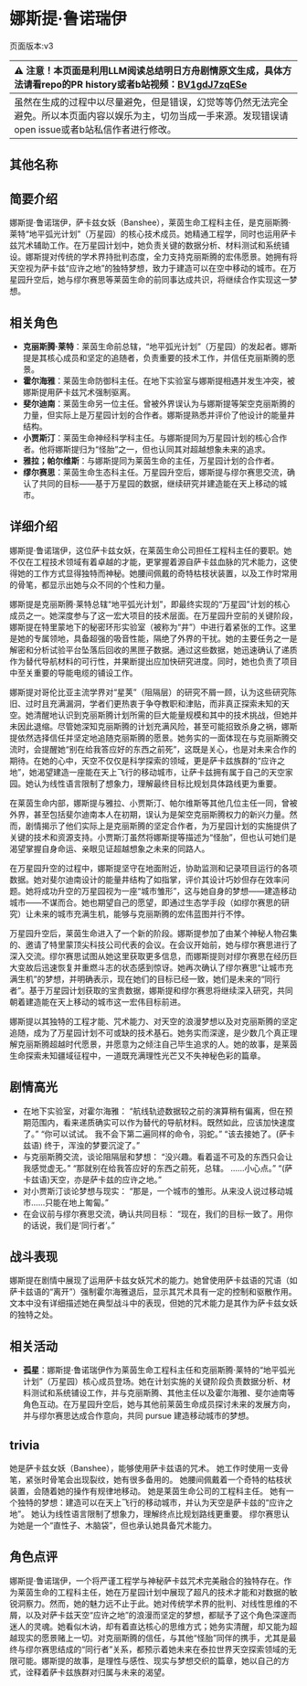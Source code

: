 # 娜斯提·鲁诺瑞伊
页面版本:v3
 

| :warning: 注意！本页面是利用LLM阅读总结明日方舟剧情原文生成，具体方法请看repo的PR history或者b站视频：[BV1gdJ7zqESe](https://www.bilibili.com/video/BV1gdJ7zqESe/)         |
|:----------------------------|
| 虽然在生成的过程中以尽量避免，但是错误，幻觉等等仍然无法完全避免。所以本页面内容以娱乐为主，切勿当成一手来源。发现错误请open issue或者b站私信作者进行修改。|



## 其他名称

## 简要介绍
娜斯提·鲁诺瑞伊，萨卡兹女妖（Banshee），莱茵生命工程科主任，是克丽斯腾·莱特“地平弧光计划”（万星园）的核心技术成员。她精通工程学，同时也运用萨卡兹咒术辅助工作。在万星园计划中，她负责关键的数据分析、材料测试和系统铺设。娜斯提对传统的学术界持批判态度，全力支持克丽斯腾的宏伟愿景。她拥有将天空视为萨卡兹“应许之地”的独特梦想，致力于建造可以在空中移动的城市。在万星园升空后，她与缪尔赛思等莱茵生命的前同事达成共识，将继续合作实现这一梦想。
## 相关角色
-   **克丽斯腾·莱特**：莱茵生命前总辖，“地平弧光计划”（万星园）的发起者。娜斯提是其核心成员和坚定的追随者，负责重要的技术工作，并信任克丽斯腾的愿景。
-   **霍尔海雅**：莱茵生命防御科主任。在地下实验室与娜斯提相遇并发生冲突，被娜斯提用萨卡兹咒术强制驱离。
-   **斐尔迪南**：莱茵生命另一位主任。曾被外界误认为与娜斯提等架空克丽斯腾的力量，但实际上是万星园计划的合作者。娜斯提熟悉并评价了他设计的能量井结构。
-   **小贾斯汀**：莱茵生命神经科学科主任。与娜斯提同为万星园计划的核心合作者。他将娜斯提归为“怪胎”之一，但也认同其对超越想象未来的追求。
-   **雅拉；帕尔维斯**：与娜斯提同为莱茵生命的主任，万星园计划的合作者。
-   **缪尔赛思**：莱茵生命生态科主任。万星园升空后，娜斯提与缪尔赛思交流，确认了共同的目标——基于万星园的数据，继续研究并建造能在天上移动的城市。
## 详细介绍
娜斯提·鲁诺瑞伊，这位萨卡兹女妖，在莱茵生命公司担任工程科主任的要职。她不仅在工程技术领域有着卓越的才能，更掌握着源自萨卡兹血脉的咒术能力，这使得她的工作方式显得独特而神秘。她腰间佩戴的奇特枯枝状装置，以及工作时常用的骨笔，都显示出她与众不同的个性和力量。

娜斯提是克丽斯腾·莱特总辖“地平弧光计划”，即最终实现的“万星园”计划的核心成员之一。她深度参与了这一宏大项目的技术层面。在万星园升空前的关键阶段，娜斯提在特里蒙地下的秘密环形实验室（被称为“井”）中进行着紧张的工作。这里是她的专属领地，具备超强的吸音性能，隔绝了外界的干扰。她的主要任务之一是解密和分析试验平台坠落后回收的黑匣子数据。通过这些数据，她迅速确认了递质作为替代导航材料的可行性，并果断提出应加快研究进度。同时，她也负责了项目中至关重要的导能电缆的铺设工作。

娜斯提对哥伦比亚主流学界对“星荚”（阻隔层）的研究不屑一顾，认为这些研究陈旧、过时且充满漏洞，学者们更热衷于争夺教职和津贴，而非真正探索未知的天空。她清醒地认识到克丽斯腾计划所需的巨大能量规模和其中的技术挑战，但她并未因此退缩。尽管她深知克丽斯腾的计划充满风险，甚至可能招致杀身之祸，娜斯提依然选择信任并坚定地追随克丽斯腾的愿景。她务实的一面体现在与克丽斯腾交流时，会提醒她“别在给我答应好的东西之前死”，这既是关心，也是对未来合作的期待。在她的心中，天空不仅仅是科学探索的领域，更是萨卡兹族群的“应许之地”，她渴望建造一座能在天上飞行的移动城市，让萨卡兹拥有属于自己的天空家园。她认为线性语言限制了想象力，理解最终目标比规划具体路线更为重要。

在莱茵生命内部，娜斯提与雅拉、小贾斯汀、帕尔维斯等其他几位主任一同，曾被外界，甚至包括斐尔迪南本人在初期，误认为是架空克丽斯腾权力的新兴力量。然而，剧情揭示了他们实际上是克丽斯腾的坚定合作者，为万星园计划的实施提供了关键的技术和资源支持。小贾斯汀虽然将娜斯提等描述为“怪胎”，但也认可她们是渴望掌握自身命运、亲眼见证超越想象之未来的同路人。

在万星园升空的过程中，娜斯提坚守在地面附近，协助监测和记录项目运行的各项数据。她对斐尔迪南设计的能量井结构了如指掌，评价其设计巧妙但存在效率问题。她将成功升空的万星园视为一座“城市雏形”，这与她自身的梦想——建造移动城市——不谋而合。她也期望自己的愿望，即通过生态学手段（如缪尔赛思的研究）让未来的城市充满生机，能够与克丽斯腾的宏伟蓝图并行不悖。

万星园升空后，莱茵生命进入了一个新的阶段。娜斯提参加了由某个神秘人物召集的、邀请了特里蒙顶尖科技公司代表的会议。在会议开始前，她与缪尔赛思进行了深入交流。缪尔赛思试图从她这里获取更多信息，而娜斯提则对缪尔赛思在经历巨大变故后迅速恢复并重燃斗志的状态感到惊讶。她再次确认了缪尔赛思“让城市充满生机”的梦想，并明确表示，现在她们的目标已经一致，她们是未来的“同行者”。基于万星园计划获取的宝贵数据，娜斯提和缪尔赛思将继续深入研究，共同朝着建造能在天上移动的城市这一宏伟目标前进。

娜斯提以其独特的工程才能、咒术能力、对天空的浪漫梦想以及对克丽斯腾的坚定追随，成为了万星园计划不可或缺的技术基石。她务实而深邃，是少数几个真正理解克丽斯腾超越时代愿景，并愿意为之倾注自己毕生追求的人。她的故事，是莱茵生命探索未知疆域征程中，一道既充满理性光芒又不失神秘色彩的篇章。
## 剧情高光
- 在地下实验室，对霍尔海雅：
  “航线轨迹数据较之前的演算稍有偏离，但在预期范围内，看来递质确实可以作为替代的导航材料。既然如此，应该加快速度了。”
  “你可以试试。 我不会下第二遍同样的命令，羽蛇。”
  “该去接她了。(萨卡兹语) 终于，浑浊的梦要沉淀了。”
- 与克丽斯腾交流，谈论阻隔层和梦想：
  “没兴趣。看着遥不可及的东西只会让我感觉虚无。”
  “那就别在给我答应好的东西之前死，总辖。 ......小心点。”
  “(萨卡兹语)天空，亦是萨卡兹的应许之地。”
- 对小贾斯汀谈论梦想与现实：
  “那是，一个城市的雏形。从来没人说过移动城市......只能在地上匍匐。”
- 在会议前与缪尔赛思交流，确认共同目标：
  “现在，我们的目标一致了。用你的话说，我们是‘同行者’。”
## 战斗表现
娜斯提在剧情中展现了运用萨卡兹女妖咒术的能力。她曾使用萨卡兹语的咒语（如萨卡兹语的“离开”）强制霍尔海雅退后，显示其咒术具有一定的控制和驱散作用。文本中没有详细描述她在典型战斗中的表现，但她的咒术能力是其作为萨卡兹女妖的独特之处。
## 相关活动
-   **孤星**：娜斯提·鲁诺瑞伊作为莱茵生命工程科主任和克丽斯腾·莱特的“地平弧光计划”（万星园）核心成员登场。她在计划实施的关键阶段负责数据分析、材料测试和系统铺设工作，并与克丽斯腾、其他主任以及霍尔海雅、斐尔迪南等角色互动。在万星园升空后，她与其他前莱茵生命成员探讨未来的发展方向，并与缪尔赛思达成合作意向，共同 pursue 建造移动城市的梦想。
## trivia
她是萨卡兹女妖（Banshee），能够使用萨卡兹语的咒术。
她工作时使用一支骨笔，紧张时骨笔会出现裂纹，她有很多备用的。
她腰间佩戴着一个奇特的枯枝状装置，会随着她的操作有规律地移动。
她是莱茵生命公司的工程科主任。
她有一个独特的梦想：建造可以在天上飞行的移动城市，并认为天空是萨卡兹的“应许之地”。
她认为线性语言限制了想象力，理解终点比规划路线更重要。
缪尔赛思认为她是一个“直性子、木脑袋”，但也承认她具备咒术能力。
## 角色点评
娜斯提·鲁诺瑞伊，一个将严谨工程学与神秘萨卡兹咒术完美融合的独特存在。作为莱茵生命的工程科主任，她在万星园计划中展现了超凡的技术才能和对数据的敏锐洞察力。然而，她的魅力远不止于此。她对传统学术界的批判、对线性思维的不屑，以及对萨卡兹天空“应许之地”的浪漫而坚定的梦想，都赋予了这个角色深邃而迷人的灵魂。她看似木讷，却有着直达核心的思维方式；她务实清醒，却又能为超越现实的愿景赌上一切。对克丽斯腾的信任，与其他“怪胎”同伴的携手，尤其是最终与缪尔赛思结成的“同行者”关系，都预示着她未来在泰拉世界天空探索领域的无限可能。娜斯提的故事，是理性与感性、现实与梦想交织的篇章，她以自己的方式，诠释着萨卡兹族群对归属与未来的渴望。